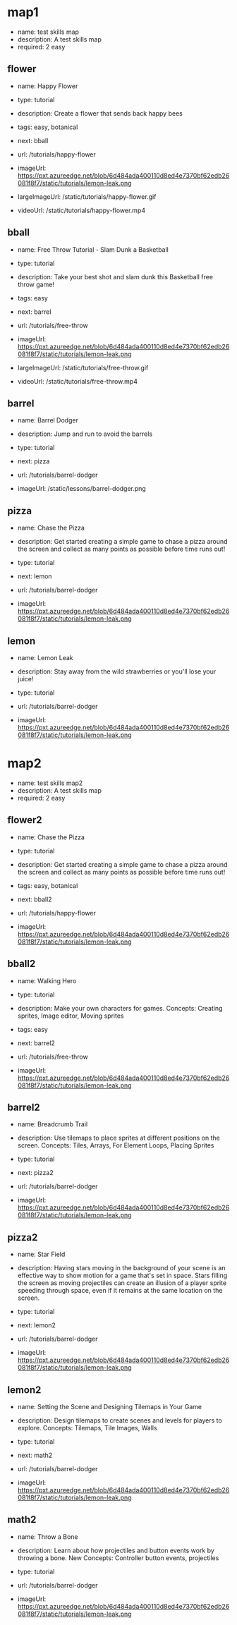 # map1
* name: test skills map
* description: A test skills map
* required: 2 easy

## flower

* name: Happy Flower
* type: tutorial
* description: Create a flower that sends back happy bees
* tags: easy, botanical
* next: bball

* url: /tutorials/happy-flower
* imageUrl: https://pxt.azureedge.net/blob/6d484ada400110d8ed4e7370bf62edb26081f8f7/static/tutorials/lemon-leak.png
* largeImageUrl: /static/tutorials/happy-flower.gif
* videoUrl: /static/tutorials/happy-flower.mp4

## bball

* name: Free Throw Tutorial - Slam Dunk a Basketball
* type: tutorial
* description: Take your best shot and slam dunk this Basketball free throw game!
* tags: easy
* next: barrel

* url: /tutorials/free-throw
* imageUrl: https://pxt.azureedge.net/blob/6d484ada400110d8ed4e7370bf62edb26081f8f7/static/tutorials/lemon-leak.png
* largeImageUrl: /static/tutorials/free-throw.gif
* videoUrl: /static/tutorials/free-throw.mp4

## barrel

* name: Barrel Dodger
* description: Jump and run to avoid the barrels
* type: tutorial
* next: pizza

* url: /tutorials/barrel-dodger
* imageUrl: /static/lessons/barrel-dodger.png

## pizza

* name: Chase the Pizza
* description: Get started creating a simple game to chase a pizza around the screen and collect as many points as possible before time runs out!
* type: tutorial
* next: lemon

* url: /tutorials/barrel-dodger
* imageUrl: https://pxt.azureedge.net/blob/6d484ada400110d8ed4e7370bf62edb26081f8f7/static/tutorials/lemon-leak.png

## lemon

* name: Lemon Leak
* description: Stay away from the wild strawberries or you'll lose your juice!
* type: tutorial

* url: /tutorials/barrel-dodger
* imageUrl: https://pxt.azureedge.net/blob/6d484ada400110d8ed4e7370bf62edb26081f8f7/static/tutorials/lemon-leak.png


# map2
* name: test skills map2
* description: A test skills map
* required: 2 easy

## flower2

* name: Chase the Pizza
* type: tutorial
* description: Get started creating a simple game to chase a pizza around the screen and collect as many points as possible before time runs out!
* tags: easy, botanical
* next: bball2

* url: /tutorials/happy-flower
* imageUrl: https://pxt.azureedge.net/blob/6d484ada400110d8ed4e7370bf62edb26081f8f7/static/tutorials/lemon-leak.png

## bball2

* name: Walking Hero
* type: tutorial
* description: Make your own characters for games. Concepts: Creating sprites, Image editor, Moving sprites
* tags: easy
* next: barrel2

* url: /tutorials/free-throw
* imageUrl: https://pxt.azureedge.net/blob/6d484ada400110d8ed4e7370bf62edb26081f8f7/static/tutorials/lemon-leak.png

## barrel2

* name: Breadcrumb Trail
* description: Use tilemaps to place sprites at different positions on the screen. Concepts: Tiles, Arrays, For Element Loops, Placing Sprites
* type: tutorial
* next: pizza2

* url: /tutorials/barrel-dodger
* imageUrl: https://pxt.azureedge.net/blob/6d484ada400110d8ed4e7370bf62edb26081f8f7/static/tutorials/lemon-leak.png

## pizza2

* name: Star Field
* description: Having stars moving in the background of your scene is an effective way to show motion for a game that's set in space. Stars filling the screen as moving projectiles can create an illusion of a player sprite speeding through space, even if it remains at the same location on the screen.
* type: tutorial
* next: lemon2

* url: /tutorials/barrel-dodger
* imageUrl: https://pxt.azureedge.net/blob/6d484ada400110d8ed4e7370bf62edb26081f8f7/static/tutorials/lemon-leak.png

## lemon2

* name: Setting the Scene and Designing Tilemaps in Your Game
* description: Design tilemaps to create scenes and levels for players to explore. Concepts: Tilemaps, Tile Images, Walls
* type: tutorial
* next: math2

* url: /tutorials/barrel-dodger
* imageUrl: https://pxt.azureedge.net/blob/6d484ada400110d8ed4e7370bf62edb26081f8f7/static/tutorials/lemon-leak.png

## math2

* name: Throw a Bone
* description: Learn about how projectiles and button events work by throwing a bone. New Concepts: Controller button events, projectiles
* type: tutorial

* url: /tutorials/barrel-dodger
* imageUrl: https://pxt.azureedge.net/blob/6d484ada400110d8ed4e7370bf62edb26081f8f7/static/tutorials/lemon-leak.png

